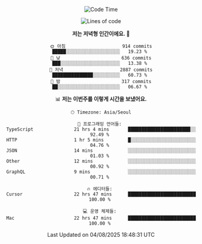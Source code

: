 <div align='center'>
 
<!--START_SECTION:waka-->
![Code Time](http://img.shields.io/badge/Code%20Time-4%2C531%20hrs%2052%20mins-blue)

![Lines of code](https://img.shields.io/badge/%EC%A0%80%EB%8A%94%20%EC%97%AC%ED%83%9C%EA%B9%8C%EC%A7%80%20-2.0%20million%20%EC%A4%84%EC%9D%98%20%EC%BD%94%EB%93%9C%EB%A5%BC%20%EC%9E%91%EC%84%B1%ED%96%88%EC%96%B4%EC%9A%94.-blue)

**저는 저녁형 인간이에요. 🦉** 

```text
🌞 아침                     914 commits         █████░░░░░░░░░░░░░░░░░░░░   19.23 % 
🌆 낮　                     636 commits         ███░░░░░░░░░░░░░░░░░░░░░░   13.38 % 
🌃 저녁                     2887 commits        ███████████████░░░░░░░░░░   60.73 % 
🌙 밤　                     317 commits         ██░░░░░░░░░░░░░░░░░░░░░░░   06.67 % 
```


📊 **저는 이번주를 이렇게 시간을 보냈어요.** 

```text
🕑︎ Timezone: Asia/Seoul

💬 프로그래밍 언어들: 
TypeScript               21 hrs 4 mins       ███████████████████████░░   92.49 % 
HTTP                     1 hr 5 mins         █░░░░░░░░░░░░░░░░░░░░░░░░   04.76 % 
JSON                     14 mins             ░░░░░░░░░░░░░░░░░░░░░░░░░   01.03 % 
Other                    12 mins             ░░░░░░░░░░░░░░░░░░░░░░░░░   00.92 % 
GraphQL                  9 mins              ░░░░░░░░░░░░░░░░░░░░░░░░░   00.71 % 

🔥 에디터들: 
Cursor                   22 hrs 47 mins      █████████████████████████   100.00 % 

💻 운영 체제들: 
Mac                      22 hrs 47 mins      █████████████████████████   100.00 % 
```


 Last Updated on 04/08/2025 18:48:31 UTC
<!--END_SECTION:waka-->
 </div>
<!---
Emewjin/Emewjin is a ✨ special ✨ repository because its `README.md` (this file) appears on your GitHub profile.
You can click the Preview link to take a look at your changes.
--->
